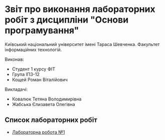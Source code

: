 

# Звіт про виконання лабораторних робіт з дисципліни "Основи програмування"

Київський національний університет імені Тараса Шевченка. Факультет інформаційних технологій.

Виконав:

- Студент 1 курсу ФІТ
- Група ІПЗ-12
- Кощей Роман Віталійович

Викладачі:

- Ковалюк Тетяна Володимирівна
- Жабська Єлизавета Олегівна

## Список лабораторних робіт

- [Лабораторна робота №1](./reports/lab01.md)
